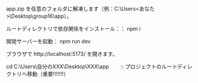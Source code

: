 app.zip を任意のフォルダに解凍します（例：C:\Users\<あなた>\Desktop\group16\app）。

ルートディレクトリで依存関係をインストール：：
npm i

開発サーバーを起動：
npm run dev

ブラウザで http://localhost:5173/ を開きます。


cd C:\Users\自分のXXX\Desktop\XXX\app　　   :: プロジェクトのルートディレクトリへ移動（重要!!!!!!!）

